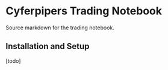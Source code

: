 # Cyferpipers Trading Notebook

Source markdown for the trading notebook.

## Installation and Setup

[todo]
